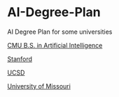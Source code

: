 # AI-Degree-Plan
AI Degree Plan for some universities

[CMU B.S. in Artificial Intelligence](https://github.com/LeeLinJun/AI-Degree-Plan/blob/master/CMU%20B.S.%20in%20Artificial%20Intelligence.md)

[Stanford](https://github.com/LeeLinJun/AI-Degree-Plan/blob/master/Stanford.md)

[UCSD](https://github.com/LeeLinJun/AI-Degree-Plan/blob/master/UCSD%20Artificial%20Intelligence%20Cluster.md)

[University of Missouri](https://github.com/LeeLinJun/AI-Degree-Plan/blob/master/University%20of%20Missouri.md)

